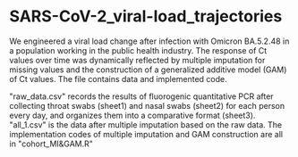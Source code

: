 # SARS-CoV-2_viral-load_trajectories
We engineered a viral load change after infection with Omicron BA.5.2.48 in a population working in the public health industry. The response of Ct values over time was dynamically reflected by multiple imputation for missing values and the construction of a generalized additive model (GAM) of Ct values. The file contains data and implemented code.

"raw_data.csv" records the results of fluorogenic quantitative PCR after collecting throat swabs (sheet1) and nasal swabs (sheet2) for each person every day, and organizes them into a comparative format (sheet3). 
"all_1.csv" is the data after multiple imputation based on the raw data. 
The implementation codes of multiple imputation and GAM construction are all in "cohort_MI&GAM.R"
